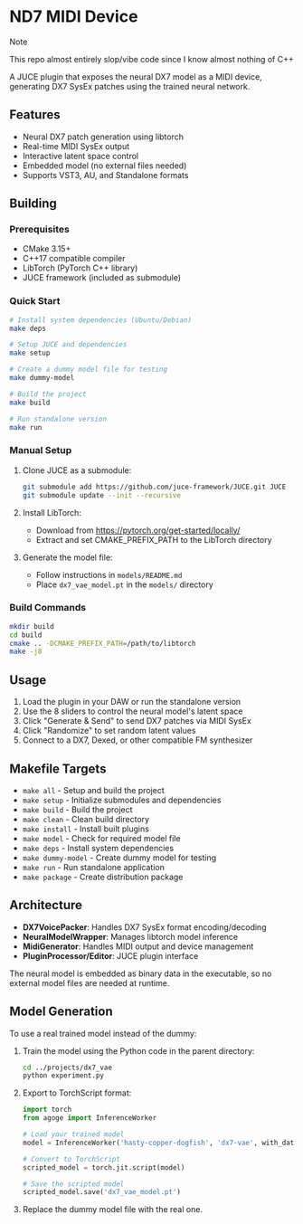 # ND7 MIDI Device

> [!NOTE]  
> This repo almost entirely slop/vibe code since I know almost nothing of C++


A JUCE plugin that exposes the neural DX7 model as a MIDI device, generating DX7 SysEx patches using the trained neural network.

## Features

- Neural DX7 patch generation using libtorch
- Real-time MIDI SysEx output
- Interactive latent space control
- Embedded model (no external files needed)
- Supports VST3, AU, and Standalone formats

## Building

### Prerequisites

- CMake 3.15+
- C++17 compatible compiler
- LibTorch (PyTorch C++ library)
- JUCE framework (included as submodule)

### Quick Start

```bash
# Install system dependencies (Ubuntu/Debian)
make deps

# Setup JUCE and dependencies
make setup

# Create a dummy model file for testing
make dummy-model

# Build the project
make build

# Run standalone version
make run
```

### Manual Setup

1. Clone JUCE as a submodule:
   ```bash
   git submodule add https://github.com/juce-framework/JUCE.git JUCE
   git submodule update --init --recursive
   ```

2. Install LibTorch:
   - Download from https://pytorch.org/get-started/locally/
   - Extract and set CMAKE_PREFIX_PATH to the LibTorch directory

3. Generate the model file:
   - Follow instructions in `models/README.md`
   - Place `dx7_vae_model.pt` in the `models/` directory

### Build Commands

```bash
mkdir build
cd build
cmake .. -DCMAKE_PREFIX_PATH=/path/to/libtorch
make -j8
```

## Usage

1. Load the plugin in your DAW or run the standalone version
2. Use the 8 sliders to control the neural model's latent space
3. Click "Generate & Send" to send DX7 patches via MIDI SysEx
4. Click "Randomize" to set random latent values
5. Connect to a DX7, Dexed, or other compatible FM synthesizer

## Makefile Targets

- `make all` - Setup and build the project
- `make setup` - Initialize submodules and dependencies
- `make build` - Build the project
- `make clean` - Clean build directory
- `make install` - Install built plugins
- `make model` - Check for required model file
- `make deps` - Install system dependencies
- `make dummy-model` - Create dummy model for testing
- `make run` - Run standalone application
- `make package` - Create distribution package

## Architecture

- **DX7VoicePacker**: Handles DX7 SysEx format encoding/decoding
- **NeuralModelWrapper**: Manages libtorch model inference
- **MidiGenerator**: Handles MIDI output and device management
- **PluginProcessor/Editor**: JUCE plugin interface

The neural model is embedded as binary data in the executable, so no external model files are needed at runtime.

## Model Generation

To use a real trained model instead of the dummy:

1. Train the model using the Python code in the parent directory:
   ```bash
   cd ../projects/dx7_vae
   python experiment.py
   ```

2. Export to TorchScript format:
   ```python
   import torch
   from agoge import InferenceWorker
   
   # Load your trained model
   model = InferenceWorker('hasty-copper-dogfish', 'dx7-vae', with_data=False).model
   
   # Convert to TorchScript
   scripted_model = torch.jit.script(model)
   
   # Save the scripted model
   scripted_model.save('dx7_vae_model.pt')
   ```

3. Replace the dummy model file with the real one.